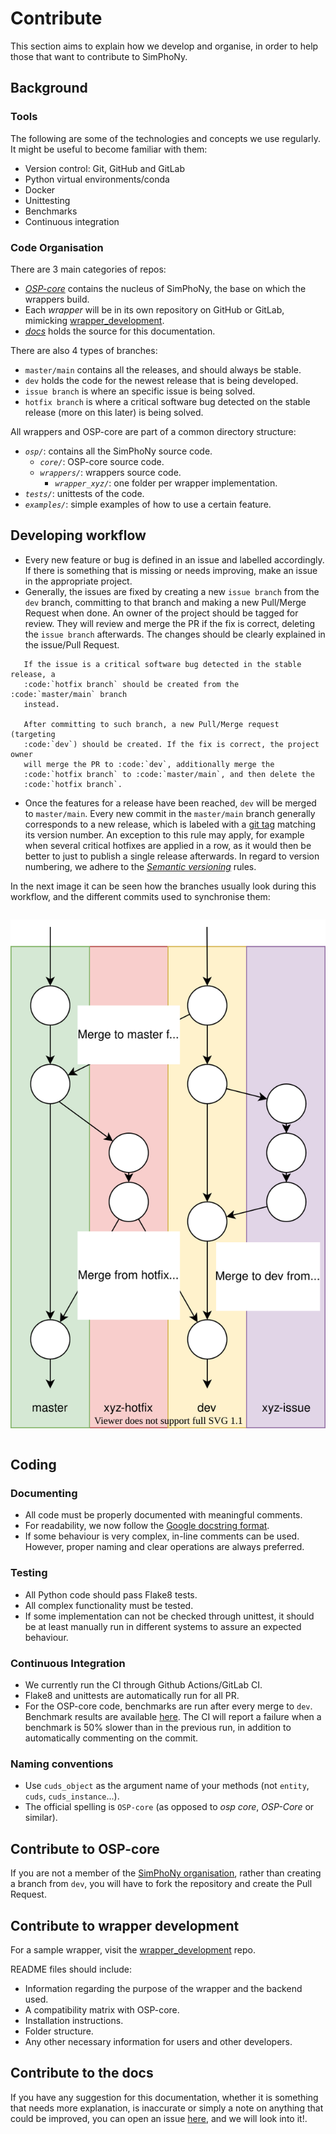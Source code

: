 # Contribute
This section aims to explain how we develop and organise,
in order to help those that want to contribute to SimPhoNy.

## Background
### Tools
The following are some of the technologies and concepts we use regularly.
It might be useful to become familiar with them:
 - Version control: Git, GitHub and GitLab
 - Python virtual environments/conda
 - Docker
 - Unittesting
 - Benchmarks
 - Continuous integration

### Code Organisation
There are 3 main categories of repos:
 - [_OSP-core_](https://github.com/simphony/osp-core) contains the nucleus of SimPhoNy, the base on which the wrappers build.
 - Each _wrapper_ will be in its own repository on GitHub or GitLab,
   mimicking [wrapper_development](https://github.com/simphony/wrapper-development).
 - [_docs_](https://github.com/simphony/docs) holds the source for this documentation.

There are also 4 types of branches:
 - `master/main` contains all the releases, and should always be stable.
 - `dev` holds the code for the newest release that is being developed.
 - `issue branch` is where an specific issue is being solved.
 - `hotfix branch` is where a critical software bug detected on the stable release (more on this later) is being solved.

All wrappers and OSP-core are part of a common directory structure:
- _`osp/`_: contains all the SimPhoNy source code.
  - _`core/`_: OSP-core source code.
  - _`wrappers/`_: wrappers source code.
    - _`wrapper_xyz/`_: one folder per wrapper implementation.
- _`tests/`_: unittests of the code.
- _`examples/`_: simple examples of how to use a certain feature.

## Developing workflow
- Every new feature or bug is defined in an issue and labelled accordingly.  
 If there is something that is missing or needs improving,
 make an issue in the appropriate project.
- Generally, the issues are fixed by creating a new `issue branch` from the `dev` branch, committing to that branch and making a new Pull/Merge Request when done. 
  An owner of the project should be tagged for review.
  They will review and merge the PR if the fix is correct, deleting the `issue branch` afterwards.
  The changes should be clearly explained in the issue/Pull Request.
```{warning}
   If the issue is a critical software bug detected in the stable release, a 
   :code:`hotfix branch` should be created from the :code:`master/main` branch 
   instead. 
   
   After committing to such branch, a new Pull/Merge request (targeting 
   :code:`dev`) should be created. If the fix is correct, the project owner 
   will merge the PR to :code:`dev`, additionally merge the 
   :code:`hotfix branch` to :code:`master/main`, and then delete the 
   :code:`hotfix branch`.
```
- Once the features for a release have been reached, `dev` will be merged to 
  `master/main`. Every new commit in the `master/main` branch generally corresponds 
  to a new release, which is labeled with a 
  [git tag](https://git-scm.com/book/en/v2/Git-Basics-Tagging) matching its 
  version number. An exception to this rule may apply, for example when several 
  critical hotfixes are applied in a row, as it would then be better to just to 
  publish a single release afterwards. In regard to version numbering, we adhere to the 
  [_Semantic versioning_](https://semver.org/) rules.

In the next image it can be seen how the branches usually look during this workflow, and the different commits used to synchronise them:

<figure style="display: table; text-align:center; margin-left: auto; margin-right:auto">

![](./_static/img/branch_workflow.svg "Branches and commits")

</figure>

## Coding
### Documenting
- All code must be  properly documented with meaningful comments.
- For readability, we now follow the [Google docstring format](https://google.github.io/styleguide/pyguide.html#s3.8-comments-and-docstrings).
- If some behaviour is very complex, in-line comments can be used. 
  However, proper naming and clear operations are always preferred.

### Testing
- All Python code should pass Flake8 tests.
- All complex functionality must be tested.
- If some implementation can not be checked through unittest, it should be at least manually run in different systems to assure an expected behaviour.

### Continuous Integration
- We currently run the CI through Github Actions/GitLab CI.
- Flake8 and unittests are automatically run for all PR. 
- For the OSP-core code, benchmarks are run after every merge to `dev`. Benchmark results are 
  available [here](https://simphony.github.io/osp-core/dev/bench/index.html). 
  The CI will report a failure when a benchmark is 50% slower than in the previous run, in addition to automatically commenting on the commit. 

### Naming conventions
- Use `cuds_object` as the argument name of your methods (not `entity`, `cuds`, `cuds_instance`...).
- The official spelling is `OSP-core` (as opposed to _osp core_, _OSP-Core_ or similar).

## Contribute to OSP-core
If you are not a member of the [SimPhoNy organisation](https://github.com/simphony), rather than creating a branch
from `dev`, you will have to fork the repository and create the Pull Request.

## Contribute to wrapper development
For a sample wrapper, visit the [wrapper_development](https://github.com/simphony/wrapper-development) repo.

README files should include:
- Information regarding the purpose of the wrapper and the backend used.
- A compatibility matrix with OSP-core.
- Installation instructions.
- Folder structure.
- Any other necessary information for users and other developers.

## Contribute to the docs
If you have any suggestion for this documentation, whether it is something that needs more explanation, is inaccurate or simply a note on anything that could be improved, you can open an issue [here](https://github.com/simphony/docs/issues), and we will look into it!.


